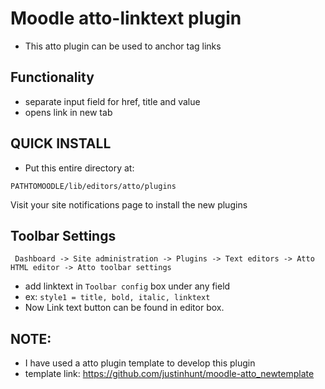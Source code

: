 # Moodle atto-linktext plugin

- This atto plugin can be used to anchor tag links

## Functionality

- separate input field for href, title and value
- opens link in new tab

## QUICK INSTALL

- Put this entire directory at:

```
PATHTOMOODLE/lib/editors/atto/plugins
```

Visit your site notifications page to install the new plugins

## Toolbar Settings

```
 Dashboard -> Site administration -> Plugins -> Text editors -> Atto HTML editor -> Atto toolbar settings
```

- add linktext in `Toolbar config` box under any field
- ex: `style1 = title, bold, italic, linktext`
- Now Link text button can be found in editor box.

## NOTE:

- I have used a atto plugin template to develop this plugin
- template link: https://github.com/justinhunt/moodle-atto_newtemplate
